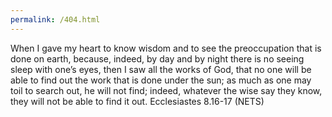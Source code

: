 ```yaml
---
permalink: /404.html
---
```


When I gave my heart to know wisdom and to see the preoccupation that is done on earth, because, indeed, by day and by night there is no seeing sleep with one’s eyes, then I saw all the works of God, that no one will be able to find out the work that is done under the sun; as much as one may toil to search out, he will not find; indeed, whatever the wise say they know, they will not be able to find it out.
Ecclesiastes 8.16-17 (NETS)

